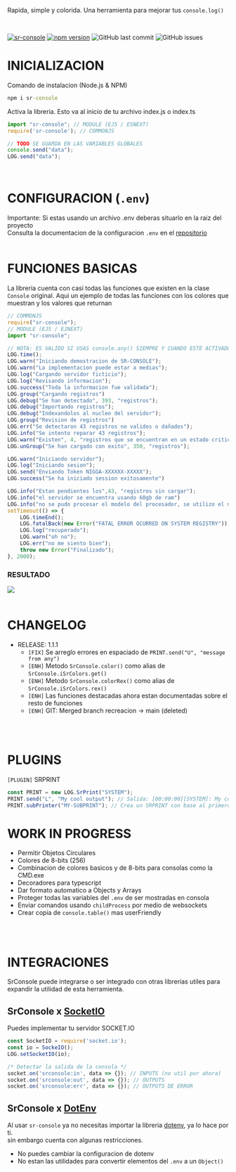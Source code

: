 Rapida, simple y colorida. Una herramienta para mejorar tus `console.log()`

<br>

[![sr-console](https://snyk.io/advisor/npm-package/sr-console/badge.svg)](https://snyk.io/advisor/npm-package/sr-console)
[![npm version](https://badge.fury.io/js/sr-console.svg)](https://badge.fury.io/js/sr-console)
![GitHub last commit](https://img.shields.io/github/last-commit/SrRapero720/sr-console)
![GitHub issues](https://img.shields.io/github/issues-raw/SrRapero720/sr-console)

# INICIALIZACION
Comando de instalacion (Node.js & NPM)
```cmd
npm i sr-console
```

Activa la libreria. Esto va al inicio de tu archivo index.js o index.ts
```ts
import "sr-console"; // MODULE (EJ5 / ESNEXT)
require('sr-console'); // COMMONJS

// TODO SE GUARDA EN LAS VARIABLES GLOBALES
console.send("data");
LOG.send("data");
```
<br>

# CONFIGURACION (`.env`)
Importante: Si estas usando un archivo .env deberas situarlo en la raiz del proyecto<br>
Consulta la documentacion de la configuracion `.env` en el [repositorio](https://github.com/SrRapero720/sr-console/blob/main/.env)
<br><br>

# FUNCIONES BASICAS
La libreria cuenta con casi todas las funciones que existen en la clase `Console` original.
Aqui un ejemplo de todas las funciones con los colores que muestran y los valores que returnan
```js
// COMMONJS
require("sr-console");
// MODULE (EJ5 / EJNEXT)
import "sr-console";

// NOTA: ES VALIDO SI USAS console.any() SIEMPRE Y CUANDO ESTE ACTIVADO EN EL .env EL SOBREESCRIBIR console
LOG.time();
LOG.warn("Iniciando demostracion de SR-CONSOLE");
LOG.warn("La implementacion puede estar a medias");
LOG.log("Cargando servidor ficticio");
LOG.log("Revisando informacion");
LOG.success("Toda la informacion fue validada");
LOG.group("Cargando registros")
LOG.debug("Se han detectado", 393, "registros");
LOG.debug("Importando registros");
LOG.debug("Indexandolos al nucleo del servidor");
LOG.group("Revision de registros")
LOG.err("Se detectaron 43 registros no validos o dañados");
LOG.info("Se intento reparar 43 registros");
LOG.warn("Existen", 4, "registros que se encuentran en un estado critico e irreparable")
LOG.unGroup("Se han cargado con exito", 350, "registros");

LOG.warn("Iniciando servidor");
LOG.log("Iniciando sesion");
LOG.send("Enviando Token NIGGA-XXXXXX-XXXXX");
LOG.success("Se ha iniciado session exitosamente")

LOG.info("Estan pendientes los",43, "registros sin cargar");
LOG.info("el servidor se encuentra usando 60gb de ram")
LOG.info("no se pudo procesar el modelo del procesador, se utilizo el modo seguro");
setTimeout(() => {
    LOG.timeEnd();
    LOG.fatalBack(new Error("FATAL ERROR OCURRED ON SYSTEM REGISTRY"));
    LOG.log("recuperado");
    LOG.warn("oh no");
    LOG.err("no me siento bien");
    throw new Error("Finalizado");
}, 2000);
```

### RESULTADO
<img src="https://i.imgur.com/X21ulSx.png">

<br>
<br>
<!-- `[FIX]` `[ENH]` `[NEW]` -->

# CHANGELOG
- RELEASE: 1.1.1
    - `[FIX]` Se arreglo errores en espaciado de `PRINT.send("U", "message from any")`
    - `[ENH]` Metodo `SrConsole.color()` como alias de `SrConsole.iSrColors.get()`
    - `[ENH]` Metodo `SrConsole.colorRex()` como alias de `SrConsole.iSrColors.rex()`
    - `[ENH]` Las funciones destacadas ahora estan documentadas sobre el resto de funciones
    - `[ENH]` GIT: Merged branch recreacion -> main (deleted)
<br>
<br>

# PLUGINS
`[PLUGIN]` SRPRINT
```js
const PRINT = new LOG.SrPrint("SYSTEM");
PRINT.send("L", "My cool output"); // Salida: [00:00:00][SYSTEM]: My cool output
PRINT.subPrinter("MY-SUBPRINT"); // Crea un SRPRINT con base al primero ->[00:00:00][SYSTEM/MY-SUBPRINT]: My cool output
```

# WORK IN PROGRESS
- Permitir Objetos Circulares
- Colores de 8-bits (256)
- Combinacion de colores basicos y de 8-bits para consolas como la CMD.exe
- Decoradores para typescript
- Dar formato automatico a Objects y Arrays
- Proteger todas las variables del `.env` de ser mostradas en consola
- Enviar comandos usando `childProcess` por medio de websockets
- Crear copia de `console.table()` mas userFriendly
<br>
<br>

# INTEGRACIONES
SrConsole puede integrarse o ser integrado con otras librerias utiles para expandir la utilidad de esta herramienta.

## SrConsole x [SocketIO](https://www.npmjs.com/package/socket.io)
Puedes implementar tu servidor SOCKET.IO 
```js
const SocketIO = require('socket.io');
const io = SockeIO();
LOG.setSocketIO(io);

/* Detectar la salida de la consola */
socket.on('srconsole:in', data => {}); // INPUTS (no util por ahora)
socket.on('srconsole:out', data => {}); // OUTPUTS
socket.on('srconsole:err', data => {}); // OUTPUTS DE ERROR
```

## SrConsole x [DotEnv](https://www.npmjs.com/package/dotenv)
Al usar `sr-console` ya no necesitas importar la libreria [dotenv](https://www.npmjs.com/package/dotenv), ya lo hace por ti. <br>
sin embargo cuenta con algunas restricciones.
- No puedes cambiar la configuracion de dotenv
- No estan las utilidades para convertir elementos del `.env` a un `Object()`